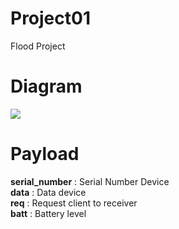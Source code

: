 # Project01
Flood Project

# Diagram
<img src="https://i.ibb.co/dKyRfnc/signal.png" />

# Payload<br />
  <b>serial_number</b> : Serial Number Device<br />
  <b>data</b> : Data device<br />
  <b>req</b> : Request client to receiver<br />
  <b>batt</b> : Battery level<br />